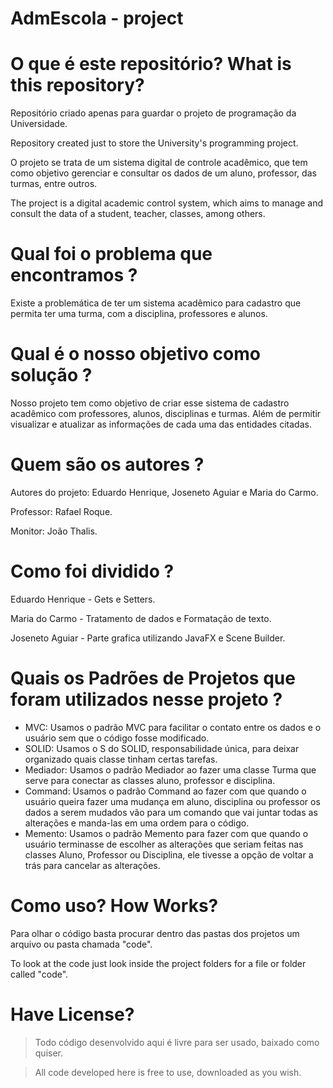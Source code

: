 # AdmEscola - project

# O que é este repositório? What is this repository?


Repositório criado apenas para guardar o projeto de programação da Universidade.

Repository created just to store the University's programming project.

O projeto se trata de um sistema digital de controle acadêmico, que tem como objetivo gerenciar e consultar os dados de um aluno, professor, das turmas, entre outros.

The project is a digital academic control system, which aims to manage and consult the data of a student, teacher, classes, among others.

# Qual foi o problema que encontramos ?
Existe a problemática de ter um sistema acadêmico para cadastro que permita ter uma turma, com a disciplina, professores e alunos. 

# Qual é o nosso objetivo como solução ?
Nosso projeto tem como objetivo de criar esse sistema de cadastro acadêmico com professores, alunos, disciplinas e turmas. 
Além de permitir visualizar e atualizar as informações de cada uma das entidades citadas.

# Quem são os autores ?
Autores do projeto: Eduardo Henrique, Joseneto Aguiar e Maria do Carmo.

Professor: Rafael Roque.

Monitor: João Thalis.

# Como foi dividido ?

Eduardo Henrique - Gets e Setters.

Maria do Carmo - Tratamento de dados e Formatação de texto.

Joseneto Aguiar - Parte grafica utilizando JavaFX e Scene Builder.

# Quais os Padrões de Projetos que foram utilizados nesse projeto ?

- MVC: Usamos o padrão MVC para facilitar o contato entre os dados e o usuário sem que o código fosse modificado.
- SOLID: Usamos o S do SOLID, responsabilidade única, para deixar organizado quais classe tinham certas tarefas.
- Mediador: Usamos o padrão Mediador ao fazer uma classe Turma que serve para conectar as classes aluno, professor e disciplina.
- Command: Usamos o padrão Command ao fazer com que quando o usuário queira fazer uma mudança em aluno, disciplina ou professor os 
           dados a serem mudados vão para um comando que vai juntar todas as alterações e manda-las em uma ordem para o código.
- Memento: Usamos o padrão Memento para fazer com que quando o usuário terminasse de escolher as alterações que seriam feitas nas 
           classes Aluno, Professor ou Disciplina, ele tivesse a opção de voltar a trás  para cancelar as alterações.

# Como uso? How Works?


Para olhar o código basta procurar dentro das pastas dos projetos um arquivo ou pasta chamada "code".

To look at the code just look inside the project folders for a file or folder called "code".

# Have License?

> Todo código desenvolvido aqui é livre para ser usado, baixado como quiser.



> All code developed here is free to use, downloaded as you wish.
